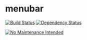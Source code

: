menubar
=======

[![Build Status](https://travis-ci.org/travi/menubar.png?branch=master)](https://travis-ci.org/travi/menubar)
[![Dependency Status](https://gemnasium.com/travi/menubar.svg)](https://gemnasium.com/travi/menubar)

[![No Maintenance Intended](http://unmaintained.tech/badge.svg)](http://unmaintained.tech/)
